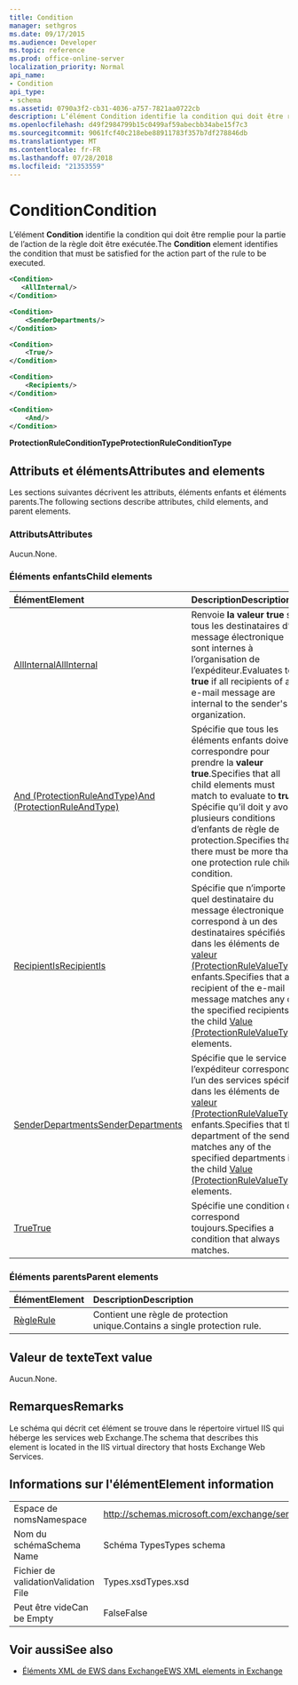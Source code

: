 ```yaml
---
title: Condition
manager: sethgros
ms.date: 09/17/2015
ms.audience: Developer
ms.topic: reference
ms.prod: office-online-server
localization_priority: Normal
api_name:
- Condition
api_type:
- schema
ms.assetid: 0790a3f2-cb31-4036-a757-7821aa0722cb
description: L’élément Condition identifie la condition qui doit être remplie pour la partie de l’action de la règle doit être exécutée.
ms.openlocfilehash: d49f2984799b15c0499af59abecbb34abe15f7c3
ms.sourcegitcommit: 9061fcf40c218ebe88911783f357b7df278846db
ms.translationtype: MT
ms.contentlocale: fr-FR
ms.lasthandoff: 07/28/2018
ms.locfileid: "21353559"
---
```

# <a name="condition"></a><span data-ttu-id="bc7dc-103">Condition</span><span class="sxs-lookup"><span data-stu-id="bc7dc-103">Condition</span></span>

<span data-ttu-id="bc7dc-104">L’élément **Condition** identifie la condition qui doit être remplie pour la partie de l’action de la règle doit être exécutée.</span><span class="sxs-lookup"><span data-stu-id="bc7dc-104">The **Condition** element identifies the condition that must be satisfied for the action part of the rule to be executed.</span></span> 
  
```xml
<Condition>
   <AllInternal/>
</Condition>
```

```xml
<Condition> 
    <SenderDepartments/> 
</Condition>
```

```xml
<Condition> 
    <True/> 
</Condition>
```

```xml
<Condition> 
    <Recipients/> 
</Condition>
```

```xml
<Condition> 
    <And/> 
</Condition>
```

<span data-ttu-id="bc7dc-105">**ProtectionRuleConditionType**</span><span class="sxs-lookup"><span data-stu-id="bc7dc-105">**ProtectionRuleConditionType**</span></span>

## <a name="attributes-and-elements"></a><span data-ttu-id="bc7dc-106">Attributs et éléments</span><span class="sxs-lookup"><span data-stu-id="bc7dc-106">Attributes and elements</span></span>

<span data-ttu-id="bc7dc-107">Les sections suivantes décrivent les attributs, éléments enfants et éléments parents.</span><span class="sxs-lookup"><span data-stu-id="bc7dc-107">The following sections describe attributes, child elements, and parent elements.</span></span>
  
### <a name="attributes"></a><span data-ttu-id="bc7dc-108">Attributs</span><span class="sxs-lookup"><span data-stu-id="bc7dc-108">Attributes</span></span>

<span data-ttu-id="bc7dc-109">Aucun.</span><span class="sxs-lookup"><span data-stu-id="bc7dc-109">None.</span></span>
  
### <a name="child-elements"></a><span data-ttu-id="bc7dc-110">Éléments enfants</span><span class="sxs-lookup"><span data-stu-id="bc7dc-110">Child elements</span></span>

|<span data-ttu-id="bc7dc-111">**Élément**</span><span class="sxs-lookup"><span data-stu-id="bc7dc-111">**Element**</span></span>|<span data-ttu-id="bc7dc-112">**Description**</span><span class="sxs-lookup"><span data-stu-id="bc7dc-112">**Description**</span></span>|
|:-----|:-----|
|[<span data-ttu-id="bc7dc-113">AllInternal</span><span class="sxs-lookup"><span data-stu-id="bc7dc-113">AllInternal</span></span>](allinternal.md) <br/> |<span data-ttu-id="bc7dc-114">Renvoie **la valeur true** si tous les destinataires d’un message électronique sont internes à l’organisation de l’expéditeur.</span><span class="sxs-lookup"><span data-stu-id="bc7dc-114">Evaluates to **true** if all recipients of an e-mail message are internal to the sender's organization.</span></span>  <br/> |
|[<span data-ttu-id="bc7dc-115">And (ProtectionRuleAndType)</span><span class="sxs-lookup"><span data-stu-id="bc7dc-115">And (ProtectionRuleAndType)</span></span>](and-protectionruleandtype.md) <br/> |<span data-ttu-id="bc7dc-116">Spécifie que tous les éléments enfants doivent correspondre pour prendre la **valeur true**.</span><span class="sxs-lookup"><span data-stu-id="bc7dc-116">Specifies that all child elements must match to evaluate to **true**.</span></span> <span data-ttu-id="bc7dc-117">Spécifie qu’il doit y avoir plusieurs conditions d’enfants de règle de protection.</span><span class="sxs-lookup"><span data-stu-id="bc7dc-117">Specifies that there must be more than one protection rule child condition.</span></span>  <br/> |
|[<span data-ttu-id="bc7dc-118">RecipientIs</span><span class="sxs-lookup"><span data-stu-id="bc7dc-118">RecipientIs</span></span>](recipientis.md) <br/> |<span data-ttu-id="bc7dc-119">Spécifie que n’importe quel destinataire du message électronique correspond à un des destinataires spécifiés dans les éléments de [valeur (ProtectionRuleValueType)](value-protectionrulevaluetype.md) enfants.</span><span class="sxs-lookup"><span data-stu-id="bc7dc-119">Specifies that any recipient of the e-mail message matches any of the specified recipients in the child [Value (ProtectionRuleValueType)](value-protectionrulevaluetype.md) elements.</span></span>  <br/> |
|[<span data-ttu-id="bc7dc-120">SenderDepartments</span><span class="sxs-lookup"><span data-stu-id="bc7dc-120">SenderDepartments</span></span>](senderdepartments.md) <br/> |<span data-ttu-id="bc7dc-121">Spécifie que le service de l’expéditeur correspond à l’un des services spécifiés dans les éléments de [valeur (ProtectionRuleValueType)](value-protectionrulevaluetype.md) enfants.</span><span class="sxs-lookup"><span data-stu-id="bc7dc-121">Specifies that the department of the sender matches any of the specified departments in the child [Value (ProtectionRuleValueType)](value-protectionrulevaluetype.md) elements.</span></span>  <br/> |
|[<span data-ttu-id="bc7dc-122">True</span><span class="sxs-lookup"><span data-stu-id="bc7dc-122">True</span></span>](true.md) <br/> |<span data-ttu-id="bc7dc-123">Spécifie une condition qui correspond toujours.</span><span class="sxs-lookup"><span data-stu-id="bc7dc-123">Specifies a condition that always matches.</span></span>  <br/> |
   
### <a name="parent-elements"></a><span data-ttu-id="bc7dc-124">Éléments parents</span><span class="sxs-lookup"><span data-stu-id="bc7dc-124">Parent elements</span></span>

|<span data-ttu-id="bc7dc-125">**Élément**</span><span class="sxs-lookup"><span data-stu-id="bc7dc-125">**Element**</span></span>|<span data-ttu-id="bc7dc-126">**Description**</span><span class="sxs-lookup"><span data-stu-id="bc7dc-126">**Description**</span></span>|
|:-----|:-----|
|[<span data-ttu-id="bc7dc-127">Règle</span><span class="sxs-lookup"><span data-stu-id="bc7dc-127">Rule</span></span>](rule.md) <br/> |<span data-ttu-id="bc7dc-128">Contient une règle de protection unique.</span><span class="sxs-lookup"><span data-stu-id="bc7dc-128">Contains a single protection rule.</span></span>  <br/> |
   
## <a name="text-value"></a><span data-ttu-id="bc7dc-129">Valeur de texte</span><span class="sxs-lookup"><span data-stu-id="bc7dc-129">Text value</span></span>

<span data-ttu-id="bc7dc-130">Aucun.</span><span class="sxs-lookup"><span data-stu-id="bc7dc-130">None.</span></span>
  
## <a name="remarks"></a><span data-ttu-id="bc7dc-131">Remarques</span><span class="sxs-lookup"><span data-stu-id="bc7dc-131">Remarks</span></span>

<span data-ttu-id="bc7dc-132">Le schéma qui décrit cet élément se trouve dans le répertoire virtuel IIS qui héberge les services web Exchange.</span><span class="sxs-lookup"><span data-stu-id="bc7dc-132">The schema that describes this element is located in the IIS virtual directory that hosts Exchange Web Services.</span></span>
  
## <a name="element-information"></a><span data-ttu-id="bc7dc-133">Informations sur l'élément</span><span class="sxs-lookup"><span data-stu-id="bc7dc-133">Element information</span></span>

|||
|:-----|:-----|
|<span data-ttu-id="bc7dc-134">Espace de noms</span><span class="sxs-lookup"><span data-stu-id="bc7dc-134">Namespace</span></span>  <br/> |http://schemas.microsoft.com/exchange/services/2006/types  <br/> |
|<span data-ttu-id="bc7dc-135">Nom du schéma</span><span class="sxs-lookup"><span data-stu-id="bc7dc-135">Schema Name</span></span>  <br/> |<span data-ttu-id="bc7dc-136">Schéma Types</span><span class="sxs-lookup"><span data-stu-id="bc7dc-136">Types schema</span></span>  <br/> |
|<span data-ttu-id="bc7dc-137">Fichier de validation</span><span class="sxs-lookup"><span data-stu-id="bc7dc-137">Validation File</span></span>  <br/> |<span data-ttu-id="bc7dc-138">Types.xsd</span><span class="sxs-lookup"><span data-stu-id="bc7dc-138">Types.xsd</span></span>  <br/> |
|<span data-ttu-id="bc7dc-139">Peut être vide</span><span class="sxs-lookup"><span data-stu-id="bc7dc-139">Can be Empty</span></span>  <br/> |<span data-ttu-id="bc7dc-140">False</span><span class="sxs-lookup"><span data-stu-id="bc7dc-140">False</span></span>  <br/> |
   
## <a name="see-also"></a><span data-ttu-id="bc7dc-141">Voir aussi</span><span class="sxs-lookup"><span data-stu-id="bc7dc-141">See also</span></span>

- [<span data-ttu-id="bc7dc-142">Éléments XML de EWS dans Exchange</span><span class="sxs-lookup"><span data-stu-id="bc7dc-142">EWS XML elements in Exchange</span></span>](ews-xml-elements-in-exchange.md)

